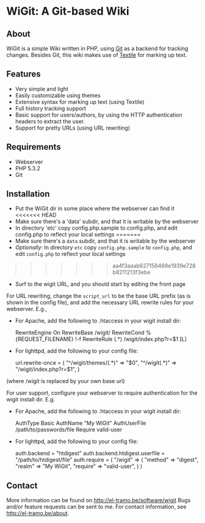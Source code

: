 # WiGit: A Git-based Wiki

## About

WiGit is a simple Wiki written in PHP, using [Git][] as 
a backend for tracking changes. Besides Git, this wiki makes use of [Textile][]
for marking up text. 

[Git]: http://git.or.cz/
[Textile]: http://textile.thresholdstate.com/

## Features

 * Very simple and light
 * Easily customizable using themes
 * Extensive syntax for marking up text (using Textile)
 * Full history tracking support
 * Basic support for users/authors, by using the HTTP authentication headers to extract the user.
 * Support for pretty URLs (using URL rewriting)


## Requirements

 * Webserver
 * PHP 5.3.2
 * Git


## Installation

 * Put the WiGit dir in some place where the webserver can find it
<<<<<<< HEAD
 * Make sure there's a 'data' subdir, and that it is writable by the webserver
 * In directory 'etc' copy config.php.sample to config.php, and edit config.php to reflect your local settings
=======
 * Make sure there's a `data` subdir, and that it is writable by the webserver
 * *Optionally*: In directory `etc` copy `config.php.sample` to `config.php`, and edit `config.php` to reflect your local settings
>>>>>>> aa4f3aaab627158469e1939e728b8211213f3ebe
 * Surf to the wigit URL, and you should start by editing the front page

For URL rewriting, change the `script_url` to be the base URL prefix (as 
is shown in the config file), and add the necessary URL rewrite rules for
your webserver. E.g.,

 * For Apache, add the following to .htaccess in your wigit install dir:

    <IfModule mod_rewrite.c>
        RewriteEngine On
        RewriteBase /wigit/
        RewriteCond %{REQUEST_FILENAME} !-f
        RewriteRule (.*) /wigit/index.php?r=$1 [L] 
    </IfModule>

 * For lighttpd, add the following to your config file:

    url.rewrite-once = (
        "^/wigit/themes/(.*)" => "$0",
        "^/wigit(.*)" => "/wigit/index.php?r=$1",
    )

(where /wigit is replaced by your own base url)

For user support, configure your webserver to require authentication for
the wigit install dir. E.g.

 * For Apache, add the following to .htaccess in your wigit install dir:

    AuthType Basic
    AuthName "My WiGit"
    AuthUserFile /path/to/passwords/file
    Require valid-user

* For lighttpd, add the following to your config file:

    auth.backend = "htdigest"
    auth.backend.htdigest.userfile = "/path/to/htdigest/file"
    auth.require = (
        "/wigit" => (
            "method" => "digest",
            "realm" => "My WiGit",
            "require" => "valid-user",
        )
    )

## Contact

More information can be found on http://el-tramo.be/software/wigit
Bugs and/or feature requests can be sent to me. For contact information,
see http://el-tramo.be/about.
